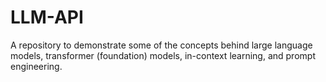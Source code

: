 # LLM-API
A repository to demonstrate some of the concepts behind large language models, transformer (foundation) models, in-context learning, and prompt engineering.

